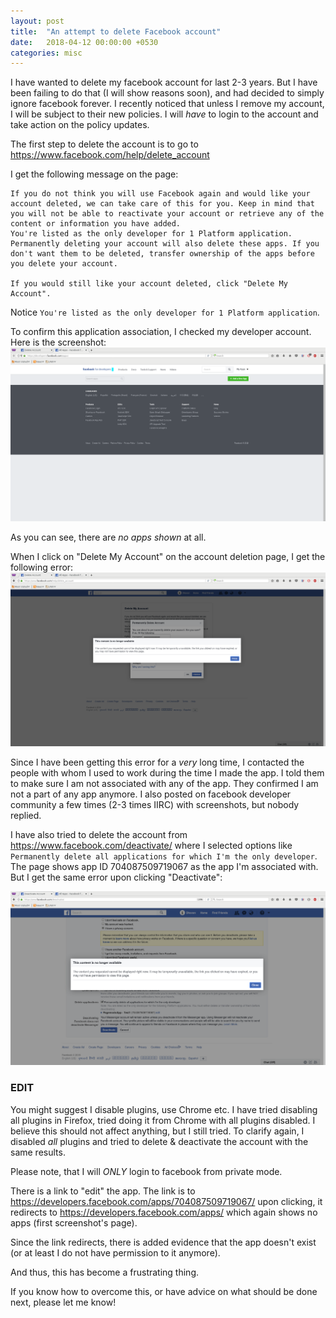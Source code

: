 ```yaml
---
layout: post
title:  "An attempt to delete Facebook account"
date:   2018-04-12 00:00:00 +0530
categories: misc
---
```

I have wanted to delete my facebook account for last 2-3 years. But I have been failing to do that (I will show reasons soon), and had decided to simply ignore facebook forever. I recently noticed that unless I remove my account, I will be subject to their new policies. I will _have_ to login to the account and take action on the policy updates.

The first step to delete the account is to go to https://www.facebook.com/help/delete_account

I get the following message on the page:

```
If you do not think you will use Facebook again and would like your account deleted, we can take care of this for you. Keep in mind that you will not be able to reactivate your account or retrieve any of the content or information you have added.
You're listed as the only developer for 1 Platform application. Permanently deleting your account will also delete these apps. If you don't want them to be deleted, transfer ownership of the apps before you delete your account.

If you would still like your account deleted, click "Delete My Account".
```
Notice `You're listed as the only developer for 1 Platform application`.

To confirm this application association, I checked my developer account. Here is the screenshot:
<img src="/images/fb_2.png" />

As you can see, there are _no apps shown_ at all.

When I click on "Delete My Account" on the account deletion page, I get the following error:
<img src="/images/fb_1.png" />

Since I have been getting this error for a _very_ long time, I contacted the people with whom I used to work during the time I made the app. I told them to make sure I am not associated with any of the app. They confirmed I am not a part of any app anymore. I also posted on facebook developer community a few times (2-3 times IIRC) with screenshots, but nobody replied.

I have also tried to delete the account from https://www.facebook.com/deactivate/ where I selected options like `Permanently delete all applications for which I'm the only developer`. The page shows app ID 704087509719067 as the app I'm associated with. But I get the same error upon clicking "Deactivate":

<img src="/images/fb_3.png" />

### EDIT
You might suggest I disable plugins, use Chrome etc. I have tried disabling all plugins in Firefox, tried doing it from Chrome with all plugins disabled. I believe this should not affect anything, but I still tried. To clarify again, I disabled _all_ plugins and tried to delete & deactivate the account with the same results.

Please note, that I will *ONLY* login to facebook from private mode.

There is a link to "edit" the app. The link is to https://developers.facebook.com/apps/704087509719067/ upon clicking, it redirects to https://developers.facebook.com/apps/ which again shows no apps (first screenshot's page).

Since the link redirects, there is added evidence that the app doesn't exist (or at least I do not have permission to it anymore).

And thus, this has become a frustrating thing.

If you know how to overcome this, or have advice on what should be done next, please let me know!
